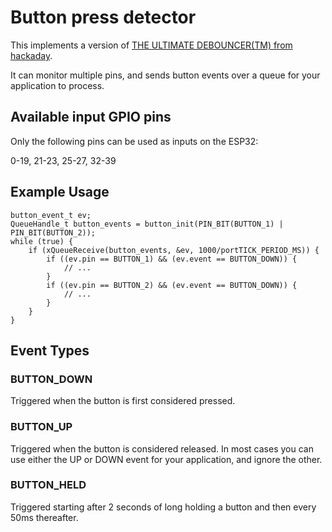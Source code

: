 # Button press detector

This implements a version of [THE ULTIMATE DEBOUNCER(TM) from hackaday](https://hackaday.com/2015/12/10/embed-with-elliot-debounce-your-noisy-buttons-part-ii/
).

It can monitor multiple pins, and sends button events over a queue for your application to process.

## Available input GPIO pins

Only the following pins can be used as inputs on the ESP32:

0-19, 21-23, 25-27, 32-39


## Example Usage

```
button_event_t ev;
QueueHandle_t button_events = button_init(PIN_BIT(BUTTON_1) | PIN_BIT(BUTTON_2));
while (true) {
    if (xQueueReceive(button_events, &ev, 1000/portTICK_PERIOD_MS)) {
        if ((ev.pin == BUTTON_1) && (ev.event == BUTTON_DOWN)) {
            // ...
        }
        if ((ev.pin == BUTTON_2) && (ev.event == BUTTON_DOWN)) {
            // ...
        }
    }
}
```

## Event Types

### BUTTON_DOWN

Triggered when the button is first considered pressed.

### BUTTON_UP

Triggered when the button is considered released. In most cases you can use either the UP or DOWN event for your application, and ignore the other.

### BUTTON_HELD

Triggered starting after 2 seconds of long holding a button and then every 50ms thereafter.